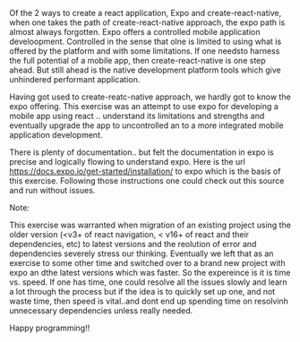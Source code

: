 Of the 2 ways to create a react application, Expo and create-react-native, when one takes the path of create-react-native approach, the expo path is almost always forgotten. Expo offers a controlled mobile application develoopment. Controlled in the sense that olne is limited to using what is offered by the platform and with some limitations. If one needsto harness the full potential of a mobile app, then create-react-native is one step ahead. But still ahead is the native development platform tools which give unhindered performant application. 

Having got used to create-reatc-native approach, we hardly got to know the expo offering. This exercise was an attempt to use expo for developing a mobile app using react .. understand its limitations and strengths and eventually upgrade the app to uncontrolled an to a more integrated mobile application development. 

There is plenty of documentation.. but felt the documentation in expo is precise and logically flowing to understand expo. Here is the url https://docs.expo.io/get-started/installation/ to expo which is the basis of this exercise.  Following those instructions one could check out this source and run without issues.

Note:

This exercise was warranted when migration of an existing project using the older version (<v3+ of react navigation, < v16+ of react and their dependencies, etc) to latest versions and the reolution of error and dependencies severely stress our thinking. Eventually we left that as an exercise to some other time and switched over to a brand new project with expo an dthe latest versions which was faster.  So the expereince is it is time vs. speed. If one has time, one could resolve all the issues slowly and learn a lot through the process but if the idea is to quickly set up one, and not waste time, then speed is vital..and dont end up spending time on resolvinh unnecessary dependencies unless really needed.  

Happy programming!!
